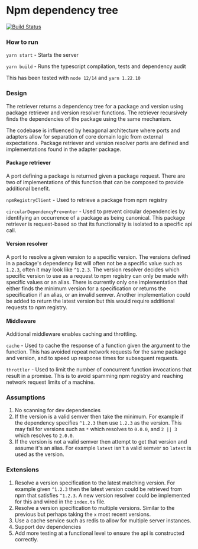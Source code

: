 # Npm dependency tree

[![Build Status](https://travis-ci.org/matthewwoodruff/npm-dependency-tree.svg?branch=main)](https://travis-ci.org/matthewwoodruff/npm-dependency-tree)

### How to run

`yarn start` - Starts the server

`yarn build` - Runs the typescript compilation, tests and dependency audit

This has been tested with `node 12/14` and `yarn 1.22.10` 

### Design
The retriever returns a dependency tree for a package and version using package retriever and version resolver functions. The retriever recursively finds the dependencies of the package using the same mechanism. 

The codebase is influenced by hexagonal architecture where ports and adapters allow for separation of core domain logic from external expectations. Package retriever and version resolver ports are defined and implementations found in the adapter package.

#### Package retriever
A port defining a package is returned given a package request. There are two of implementations of this function that can be composed to provide additional benefit.

`npmRegistryClient` - Used to retrieve a package from npm registry

`circularDependencyPreventer` - Used to prevent circular dependencies by identifying an occurrence of a package as being canonical. This package retriever is request-based so that its functionality is isolated to a specific api call. 

#### Version resolver
A port to resolve a given version to a specific version. The versions defined in a package's dependency list will often not be a specific value such as `1.2.3`, often it may look like `^1.2.3`. The version resolver decides which specific version to use as a request to npm registry can only be made with specific values or an alias. There is currently only one implementation that either finds the minimum version for a specification or returns the specification if an alias, or an invalid semver. Another implementation could be added to return the latest version but this would require additional requests to npm registry. 

#### Middleware
Additional middleware enables caching and throttling. 

`cache` - Used to cache the response of a function given the argument to the function. This has avoided repeat network requests for the same package and version, and to speed up response times for subsequent requests.

`throttler` - Used to limit the number of concurrent function invocations that result in a promise. This is to avoid spamming npm registry and reaching network request limits of a machine.

### Assumptions

1. No scanning for dev dependencies
2. If the version is a valid semver then take the minimum. For example if the dependency specifies `^1.2.3` then use `1.2.3` as the version. This may fail for versions such as `*` which resolves to `0.0.0`, and `2 || 3` which resolves to `2.0.0`.
3. If the version is not a valid semver then attempt to get that version and assume it's an alias. For example `latest` isn't a valid semver so `latest` is used as the version.

### Extensions

1. Resolve a version specification to the latest matching version. For example given `^1.2.3` then the latest version could be retrieved from npm that satisfies `^1.2.3`. A new version resolver could be implemented for this and wired in the `index.ts` file.
2. Resolve a version specification to multiple versions. Similar to the previous but perhaps taking the `x` most recent versions.
3. Use a cache service such as redis to allow for multiple server instances.
4. Support dev dependencies
5. Add more testing at a functional level to ensure the api is constructed correctly.

